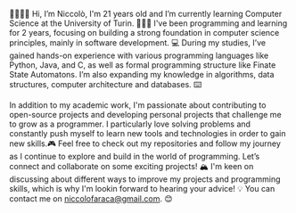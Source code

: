 👋🏻👋🏻
Hi, I’m Niccolò, I'm 21 years old and I’m currently learning Computer Science at the University of Turin. 🧑🏻‍💻
I've been programming and learning for 2 years, focusing on building a strong foundation in computer science principles, mainly in software development. 💻
During my studies, I’ve gained hands-on experience with various programming languages like Python, Java, and C, as well as formal programming structure like Finate State Automatons. 
I’m also expanding my knowledge in algorithms, data structures, computer architecture and databases. ⌨️

In addition to my academic work, I'm passionate about contributing to open-source projects and developing personal projects that challenge me to grow as a programmer. I particularly love solving problems and constantly push myself to learn new tools and technologies in order to gain new skills.🎮
Feel free to check out my repositories and follow my journey as I continue to explore and build in the world of programming. Let’s connect and collaborate on some exciting projects! 🏔️
I'm keen on discussing about different ways to improve my projects and programming skills, which is why I'm lookin forward to hearing your advice! 💡
You can contact me on niccolofaraca@gmail.com. 😊
